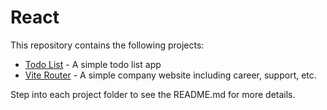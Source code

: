 # React

This repository contains the following projects:
- [Todo List](./todo-list) - A simple todo list app
- [Vite Router](./vite-router) - A simple company website including career, support, etc.

Step into each project folder to see the README.md for more details.